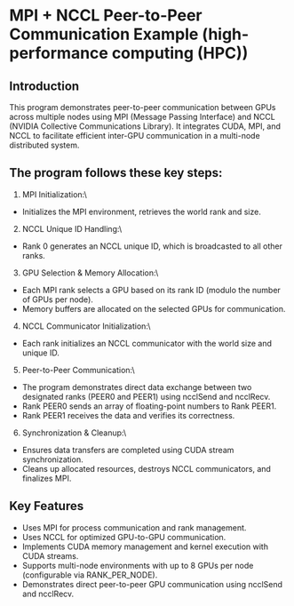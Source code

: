 # MPI + NCCL Peer-to-Peer Communication Example (high-performance computing (HPC))
## Introduction
This program demonstrates peer-to-peer communication between GPUs across multiple nodes using MPI (Message Passing Interface) and NCCL (NVIDIA Collective Communications Library). It integrates CUDA, MPI, and NCCL to facilitate efficient inter-GPU communication in a multi-node distributed system.

## The program follows these key steps:

1. MPI Initialization:\
  - Initializes the MPI environment, retrieves the world rank and size.
    
2. NCCL Unique ID Handling:\
  - Rank 0 generates an NCCL unique ID, which is broadcasted to all other ranks.

3. GPU Selection & Memory Allocation:\
  - Each MPI rank selects a GPU based on its rank ID (modulo the number of GPUs per node).
  - Memory buffers are allocated on the selected GPUs for communication.

4. NCCL Communicator Initialization:\
  - Each rank initializes an NCCL communicator with the world size and unique ID.

5. Peer-to-Peer Communication:\
  - The program demonstrates direct data exchange between two designated ranks (PEER0 and PEER1) using ncclSend and ncclRecv.
  - Rank PEER0 sends an array of floating-point numbers to Rank PEER1.
  - Rank PEER1 receives the data and verifies its correctness.

6. Synchronization & Cleanup:\
  - Ensures data transfers are completed using CUDA stream synchronization.
  - Cleans up allocated resources, destroys NCCL communicators, and finalizes MPI.

## Key Features
  - Uses MPI for process communication and rank management.
  - Uses NCCL for optimized GPU-to-GPU communication.
  - Implements CUDA memory management and kernel execution with CUDA streams.
  - Supports multi-node environments with up to 8 GPUs per node (configurable via RANK_PER_NODE).
  - Demonstrates direct peer-to-peer GPU communication using ncclSend and ncclRecv.
